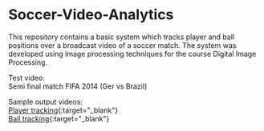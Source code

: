 # Soccer-Video-Analytics

This repository contains a basic system which tracks player and ball positions over a broadcast video of a soccer match. The system was developed using image processing techniques for the course Digital Image Processing.

Test video: <br/>
Semi final match FIFA 2014 (Ger vs Brazil)

Sample output videos: <br/>
[Player tracking](https://youtu.be/kzFvQZBnbis){:target="_blank"} <br/>
[Ball tracking](https://youtu.be/rF0kn_0iPwg){:target="_blank"}